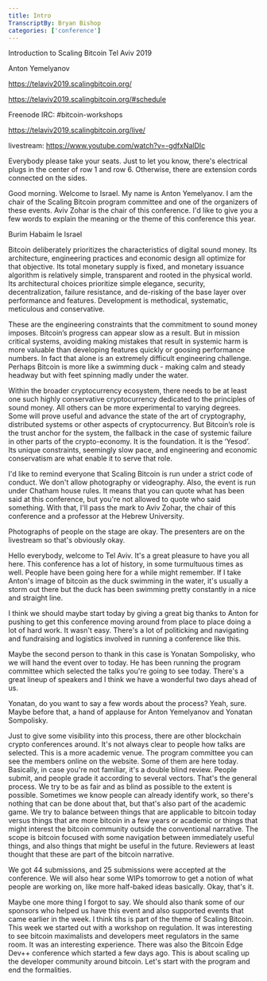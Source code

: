```yaml
---
title: Intro
TranscriptBy: Bryan Bishop
categories: ['conference']
---
```


Introduction to Scaling Bitcoin Tel Aviv 2019

Anton Yemelyanov

<https://telaviv2019.scalingbitcoin.org/>

<https://telaviv2019.scalingbitcoin.org/#schedule>

Freenode IRC: #bitcoin-workshops

<https://telaviv2019.scalingbitcoin.org/live/>

livestream: <https://www.youtube.com/watch?v=-gdfxNalDIc>

Everybody please take your seats. Just to let you know, there's electrical plugs in the center of row 1 and row 6. Otherwise, there are extension cords connected on the sides.

Good morning. Welcome to Israel. My name is Anton Yemelyanov. I am the chair of the Scaling Bitcoin program committee and one of the organizers of these events. Aviv Zohar is the chair of this conference. I'd like to give you a few words to explain the meaning or the theme of this conference this year.

Burim Habaim le Israel

Bitcoin deliberately prioritizes the characteristics of digital sound money. Its architecture, engineering practices and economic design all optimize for that objective. Its total monetary supply is fixed, and monetary issuance algorithm is relatively simple, transparent and rooted in the physical world. Its architectural choices prioritize simple elegance, security, decentralization, failure resistance, and de-risking of the base layer over performance and features. Development is methodical, systematic, meticulous and conservative.

These are the engineering constraints that the commitment to sound money imposes. Bitcoin’s progress can appear slow as a result. But in mission critical systems, avoiding making mistakes that result in systemic harm is more valuable than developing features quickly or goosing performance numbers. In fact that alone is an extremely difficult engineering challenge. Perhaps Bitcoin is more like a swimming duck - making calm and steady headway but with feet spinning madly under the water.

Within the broader cryptocurrency ecosystem, there needs to be at least one such highly conservative cryptocurrency dedicated to the principles of sound money. All others can be more experimental to varying degrees. Some will prove useful and advance the state of the art of cryptography, distributed systems or other aspects of cryptocurrency. But Bitcoin’s role is the trust anchor for the system, the fallback in the case of systemic failure in other parts of the crypto-economy. It is the foundation. It is the ‘Yesod’. Its unique constraints, seemingly slow pace, and engineering and economic conservatism are what enable it to serve that role.

I'd like to remind everyone that Scaling Bitcoin is run under a strict code of conduct. We don't allow photography or videography. Also, the event is run under Chatham house rules. It means that you can quote what has been said at this conference, but you're not allowed to quote who said something. With that, I'll pass the mark to Aviv Zohar, the chair of this conference and a professor at the Hebrew University.

Photographs of people on the stage are okay. The presenters are on the livestream so that's obviously okay.

Hello everybody, welcome to Tel Aviv. It's a great pleasure to have you all here. This conference has a lot of history, in some turmultuous times as well. People have been going here for a while might remember. If I take Anton's image of bitcoin as the duck swimming in the water, it's usually a storm out there but the duck has been swimming pretty constantly in a nice and straight line.

I think we should maybe start today by giving a great big thanks to Anton for pushing to get this conference moving around from place to place doing a lot of hard work. It wasn't easy. There's a lot of politicking and navigating and fundraising and logistics involved in running a conference like this.

Maybe the second person to thank in this case is Yonatan Sompolisky, who we will hand the event over to today. He has been running the program committee which selected the talks you're going to see today. There's a great lineup of speakers and I think we have a wonderful two days ahead of us.

Yonatan, do you want to say a few words about the process? Yeah, sure. Maybe before that, a hand of applause for Anton Yemelyanov and Yonatan Sompolisky.

Just to give some visibility into this process, there are other blockchain crypto conferences around. It's not always clear to people how talks are selected. This is a more academic venue. The program committee you can see the members online on the website. Some of them are here today. Basically, in case you're not familiar, it's a double blind review. People submit, and people grade it according to several vectors. That's the general process. We try to be as fair and as blind as possible to the extent is possible. Sometimes we know people can already identify work, so there's nothing that can be done about that, but that's also part of the academic game. We try to balance between things that are applicable to bitcoin today versus things that are more bitcoin in a few years or academic or things that might interest the bitcoin community outside the conventional narrative. The scope is bitcoin focused with some navigation between immediately useful things, and also things that might be useful in the future. Reviewers at least thought that these are part of the bitcoin narrative.

We got 44 submissions, and 25 submissions were accepted at the conference. We will also hear some WIPs tomorrow to get a notion of what people are working on, like more half-baked ideas basically. Okay, that's it.

Maybe one more thing I forgot to say. We should also thank some of our sponsors who helped us have this event and also supported events that came earlier in the week. I think tihs is part of the theme of Scaling Bitcoin. This week we started out with a workshop on regulation. It was interesting to see bitcoin maximalists and developers meet regulators in the same room. It was an interesting experience. There was also the Bitcoin Edge Dev++ conference which started a few days ago. This is about scaling up the developer community around bitcoin. Let's start with the program and end the formalities.


